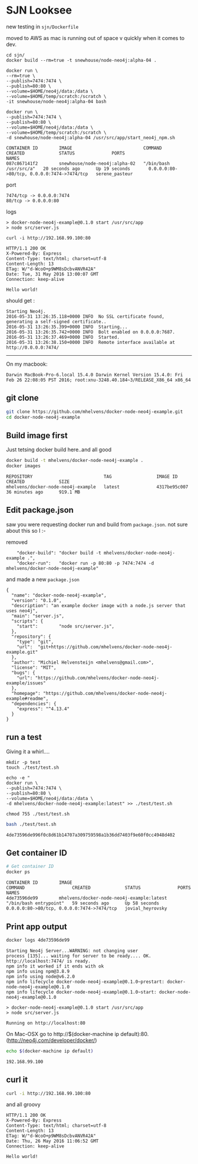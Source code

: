# SJN Looksee




new testing in `sjn/Dockerfile`  

moved to AWS as mac is running out of space v quickly when it comes to dev.

```
cd sjn/
docker build --rm=true -t snewhouse/node-neo4j:alpha-04 .
```

```
docker run \
--rm=true \
--publish=7474:7474 \
--publish=80:80 \
--volume=$HOME/neo4j/data:/data \
--volume=$HOME/temp/scratch:/scratch \
-it snewhouse/node-neo4j:alpha-04 bash

docker run \
--publish=7474:7474 \
--publish=80:80 \
--volume=$HOME/neo4j/data:/data \
--volume=$HOME/temp/scratch:/scratch \
-d snewhouse/node-neo4j:alpha-04 /usr/src/app/start_neo4j_npm.sh  
```

```
CONTAINER ID        IMAGE                           COMMAND                  CREATED             STATUS              PORTS                                        NAMES
087c867141f2        snewhouse/node-neo4j:alpha-02   "/bin/bash /usr/src/a"   20 seconds ago      Up 19 seconds       0.0.0.0:80->80/tcp, 0.0.0.0:7474->7474/tcp   serene_pasteur
```

port

```
7474/tcp -> 0.0.0.0:7474
80/tcp -> 0.0.0.0:80
```

logs
```
> docker-node-neo4j-example@0.1.0 start /usr/src/app
> node src/server.js
```

`curl -i http://192.168.99.100:80`

```
HTTP/1.1 200 OK
X-Powered-By: Express
Content-Type: text/html; charset=utf-8
Content-Length: 13
ETag: W/"d-WcoO+p9WM8sDcbvANVR42A"
Date: Tue, 31 May 2016 13:00:07 GMT
Connection: keep-alive

Hello world!
```


should get :

```
Starting Neo4j.
2016-05-31 13:26:35.118+0000 INFO  No SSL certificate found, generating a self-signed certificate..
2016-05-31 13:26:35.399+0000 INFO  Starting...
2016-05-31 13:26:35.742+0000 INFO  Bolt enabled on 0.0.0.0:7687.
2016-05-31 13:26:37.469+0000 INFO  Started.
2016-05-31 13:26:38.150+0000 INFO  Remote interface available at http://0.0.0.0:7474/
```

********************

On my macbook:

```
Darwin MacBook-Pro-6.local 15.4.0 Darwin Kernel Version 15.4.0: Fri Feb 26 22:08:05 PST 2016; root:xnu-3248.40.184~3/RELEASE_X86_64 x86_64
```

## git clone

```bash
git clone https://github.com/mhelvens/docker-node-neo4j-example.git
cd docker-node-neo4j-example
```

## Build image first

Just tetsing docker build here..and all good

```bash
docker build -t mhelvens/docker-node-neo4j-example .
docker images
```

```
REPOSITORY                           TAG                 IMAGE ID            CREATED             SIZE
mhelvens/docker-node-neo4j-example   latest              4317be95c007        36 minutes ago      919.1 MB
```


## Edit package.json

saw you were requesting docker run and build from `package.json`. not sure about this so I :-


removed

```
    "docker-build": "docker build -t mhelvens/docker-node-neo4j-example .",
    "docker-run":   "docker run -p 80:80 -p 7474:7474 -d mhelvens/docker-node-neo4j-example"
```

and made a new `package.json`

```
{
  "name": "docker-node-neo4j-example",
  "version": "0.1.0",
  "description": "an example docker image with a node.js server that uses neo4j",
  "main": "server.js",
  "scripts": {
    "start":        "node src/server.js",
  },
  "repository": {
    "type": "git",
    "url":  "git+https://github.com/mhelvens/docker-node-neo4j-example.git"
  },
  "author": "Michiel Helvensteijn <mhelvens@gmail.com>",
  "license": "MIT",
  "bugs": {
    "url": "https://github.com/mhelvens/docker-node-neo4j-example/issues"
  },
  "homepage": "https://github.com/mhelvens/docker-node-neo4j-example#readme",
  "dependencies": {
    "express": "^4.13.4"
  }
}
```

## run a test

Giving it a whirl....

```
mkdir -p test
touch ./test/test.sh

echo -e "
docker run \
--publish=7474:7474 \
--publish=80:80 \
--volume=$HOME/neo4j/data:/data \
-d mhelvens/docker-node-neo4j-example:latest" >> ./test/test.sh

chmod 755 ./test/test.sh
```


```bash
bash ./test/test.sh
```

```
4de73596de996f0c8d61b14707a309759598a1b36dd7403f9e60f0cc4948d402
```


## Get container ID

```bash
# Get container ID
docker ps
```

```
CONTAINER ID        IMAGE                                       COMMAND                  CREATED             STATUS              PORTS                                        NAMES
4de73596de99        mhelvens/docker-node-neo4j-example:latest   "/bin/bash entrypoint"   59 seconds ago      Up 58 seconds       0.0.0.0:80->80/tcp, 0.0.0.0:7474->7474/tcp   jovial_heyrovsky
```


## Print app output

```bash
docker logs 4de73596de99
```


```
Starting Neo4j Server...WARNING: not changing user
process [135]... waiting for server to be ready.... OK.
http://localhost:7474/ is ready.
npm info it worked if it ends with ok
npm info using npm@3.8.9
npm info using node@v6.2.0
npm info lifecycle docker-node-neo4j-example@0.1.0~prestart: docker-node-neo4j-example@0.1.0
npm info lifecycle docker-node-neo4j-example@0.1.0~start: docker-node-neo4j-example@0.1.0

> docker-node-neo4j-example@0.1.0 start /usr/src/app
> node src/server.js

Running on http://localhost:80
```


On Mac-OSX go to http://$(docker-machine ip default):80. (http://neo4j.com/developer/docker/)

```bash
echo $(docker-machine ip default)
```
`192.168.99.100`


## curl it

```bash
curl -i http://192.168.99.100:80
```
and all groovy

```
HTTP/1.1 200 OK
X-Powered-By: Express
Content-Type: text/html; charset=utf-8
Content-Length: 13
ETag: W/"d-WcoO+p9WM8sDcbvANVR42A"
Date: Thu, 26 May 2016 11:06:52 GMT
Connection: keep-alive

Hello world!
```
